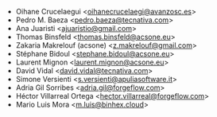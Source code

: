 - Oihane Crucelaegui \<<oihanecrucelaegi@avanzosc.es>\>
- Pedro M. Baeza \<<pedro.baeza@tecnativa.com>\>
- Ana Juaristi \<<ajuaristio@gmail.com>\>
- Thomas Binsfeld \<<thomas.binsfeld@acsone.eu>\>
- Zakaria Makrelouf (acsone) \<<z.makrelouf@gmail.com>\>
- Stéphane Bidoul \<<stephane.bidoul@acsone.eu>\>
- Laurent Mignon \<<laurent.mignon@acsone.eu>\>
- David Vidal \<<david.vidal@tecnativa.com>\>
- Simone Versienti \<<s.versienti@apuliasoftware.it>\>
- Adria Gil Sorribes \<<adria.gil@forgeflow.com>\>
- Héctor Villarreal Ortega \<<hector.villarreal@forgeflow.com>\>
- Mario Luis Mora \<<m.luis@binhex.cloud>\>
